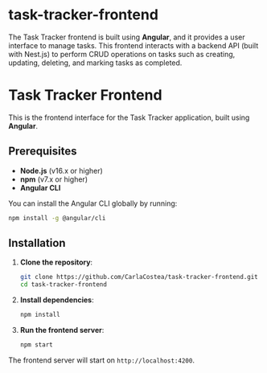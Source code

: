 # task-tracker-frontend
The Task Tracker frontend is built using **Angular**, and it provides a user interface to manage tasks. This frontend interacts with a backend API (built with Nest.js) to perform CRUD operations on tasks such as creating, updating, deleting, and marking tasks as completed.

# Task Tracker Frontend

This is the frontend interface for the Task Tracker application, built using **Angular**.

## Prerequisites

- **Node.js** (v16.x or higher)
- **npm** (v7.x or higher)
- **Angular CLI**

You can install the Angular CLI globally by running:

```bash
npm install -g @angular/cli
```

## Installation

1. **Clone the repository**:

   ```bash
   git clone https://github.com/CarlaCostea/task-tracker-frontend.git
   cd task-tracker-frontend
   ```

2. **Install dependencies**:

   ```bash
   npm install
   ```

3. **Run the frontend server**:

   ```bash
   npm start
   ```

The frontend server will start on `http://localhost:4200`.

